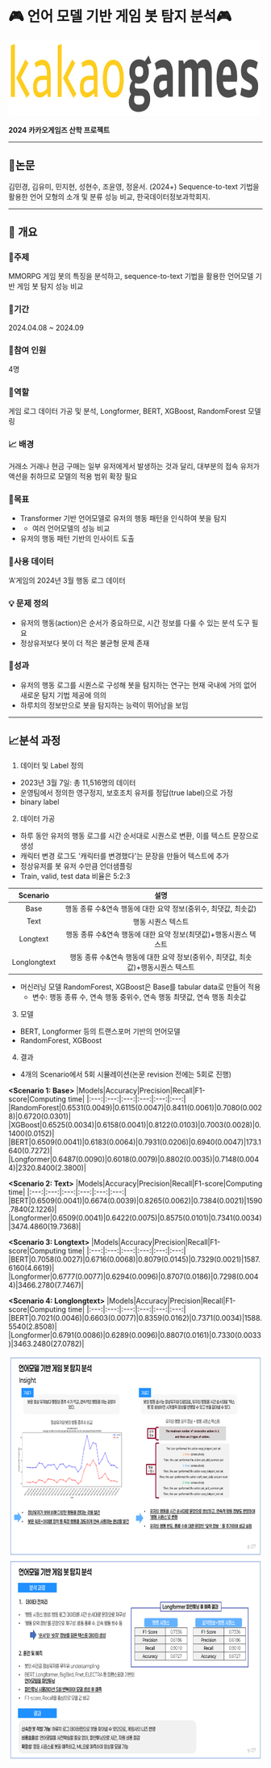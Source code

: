 # :video_game: 언어 모델 기반 게임 봇 탐지 분석:video_game:

<img src="./kakaogames_image2024/카겜.jpeg" width="500" height="150"/>


**2024 카카오게임즈 산학 프로젝트**

----------------------

## :scroll:논문

김민경, 김유미, 민지현, 성현수, 조윤영, 정윤서. (2024+) Sequence-to-text 기법을 활용한 언어 모형의 소개 및 분류 성능 비교, 한국데이터정보과학회지.

----------


## :book: 개요

### :dart:주제

MMORPG 게임 봇의 특징을 분석하고, sequence-to-text 기법을 활용한 언어모델 기반 게임 봇 탐지 성능 비교

### :calendar:기간

2024.04.08 ~ 2024.09

### :busts_in_silhouette:참여 인원

4명

### :memo:역할

게임 로그 데이터 가공 및 분석, Longformer, BERT, XGBoost, RandomForest 모델링

### :chart_with_upwards_trend: 배경
거래소 거래나 현금 구매는 일부 유저에게서 발생하는 것과 달리, 대부분의 접속 유저가 액션을 취하므로 모델의 적용 범위 확장 필요


### :triangular_flag_on_post:목표
- Transformer 기반 언어모델로 유저의 행동 패턴을 인식하여 봇을 탐지
- - 여러 언어모델의 성능 비교
- 유저의 행동 패턴 기반의 인사이트 도출


### :open_file_folder:사용 데이터
‘A’게임의 2024년 3월 행동 로그 데이터

### :bulb: 문제 정의
- 유저의 행동(action)은 순서가 중요하므로, 시간 정보를 다룰 수 있는 분석 도구 필요
- 정상유저보다 봇이 더 적은 불균형 문제 존재

### :crown:성과
- 유저의 행동 로그를 시퀀스로 구성해 봇을 탐지하는 연구는 현재 국내에 거의 없어 새로운 탐지 기법 제공에 의의
- 하루치의 정보만으로 봇을 탐지하는 능력이 뛰어남을 보임

---------

## :chart_with_upwards_trend:분석 과정

1. 데이터 및 Label 정의
- 2023년 3월 7일: 총 11,516명의 데이터
- 운영팀에서 정의한 영구정지, 보호조치 유저를 정답(true label)으로 가정
- binary label

2. 데이터 가공
- 하루 동안 유저의 행동 로그를 시간 순서대로 시퀀스로 변환, 이를 텍스트 문장으로 생성
- 캐릭터 변경 로그도 '캐릭터를 변경했다'는 문장을 만들어 텍스트에 추가
- 정상유저를 봇 유저 수만큼 언더샘플링
- Train, valid, test data 비율은 5:2:3

|Scenario|설명|
|:---:|:---:|
|Base|행동 종류 수&연속 행동에 대한 요약 정보(중위수, 최댓값, 최솟값)|
|Text|행동 시퀀스 텍스트|
|Longtext|행동 종류 수&연속 행동에 대한 요약 정보(최댓값)+행동시퀀스 텍스트|
|Longlongtext|행동 종류 수&연속 행동에 대한 요약 정보(중위수, 최댓값, 최솟값)+행동시퀀스 텍스트|

- 머신러닝 모델 RandomForest, XGBoost은 Base를 tabular data로 만들어 적용
  - 변수: 행동 종류 수, 연속 행동 중위수, 연속 행동 최댓값, 연속 행동 최솟값

3. 모델
- BERT, Longformer 등의 트랜스포머 기반의 언어모델
- RandomForest, XGBoost

4. 결과
- 4개의 Scenario에서 5회 시뮬레이션(논문 revision 전에는 5회로 진행)


**<Scenario 1: Base>**
|Models|Accuracy|Precision|Recall|F1-score|Computing time|
|:---:|:---:|:---:|:---:|:---:|:---:|
|RandomForest|0.6531(0.0049)|0.6115(0.0047)|0.8411(0.0061)|0.7080(0.0028)|0.6720(0.0301)|
|XGBoost|0.6525(0.0034)|0.6158(0.0041)|0.8122(0.0103)|0.7003(0.0028)|0.1400(0.0152)|
|BERT|0.6509(0.0041)|0.6183(0.0064)|0.7931(0.0206)|0.6940(0.0047)|173.1640(0.7272)|
|Longformer|0.6487(0.0090)|0.6018(0.0079)|0.8802(0.0035)|0.7148(0.0044)|2320.8400(2.3800)|

**<Scenario 2: Text>**
|Models|Accuracy|Precision|Recall|F1-score|Computing time|
|:---:|:---:|:---:|:---:|:---:|:---:|
|BERT|0.6509(0.0041)|0.6674(0.0039)|0.8265(0.0062)|0.7384(0.0021)|1590.7840(2.1226)|
|Longformer|0.6509(0.0041)|0.6422(0.0075)|0.8575(0.0101)|0.7341(0.0034)|3474.4860(19.7368)|

**<Scenario 3: Longtext>**
|Models|Accuracy|Precision|Recall|F1-score|Computing time|
|:---:|:---:|:---:|:---:|:---:|:---:|
|BERT|0.7058(0.0027)|0.6716(0.0068)|0.8079(0.0145)|0.7329(0.0021)|1587.6160(4.6619)|
|Longformer|0.6777(0.0077)|0.6294(0.0096)|0.8707(0.0186)|0.7298(0.0044)|3466.2780(7.7467)|

**<Scenario 4: Longlongtext>**
|Models|Accuracy|Precision|Recall|F1-score|Computing time|
|:---:|:---:|:---:|:---:|:---:|:---:|
|BERT|0.7021(0.0046)|0.6603(0.0077)|0.8359(0.0162)|0.7371(0.0034)|1588.5540(2.8508)|
|Longformer|0.6791(0.0086)|0.6289(0.0096)|0.8807(0.0161)|0.7330(0.0033)|3463.2480(27.0782)|


<img src="./kakaogames_image2024/취업 포트폴리오 최종_8.png" width="800" height="400"/>
<img src="./kakaogames_image2024/취업 포트폴리오 최종_9.png" width="800" height="400"/>
